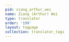 ```yaml
---
pid: ziang_arthur_wei
name: Ziang (Arthur) Wei
type: translator
order: '199'
layout: tagpage
collection: translator_tags
---
```

